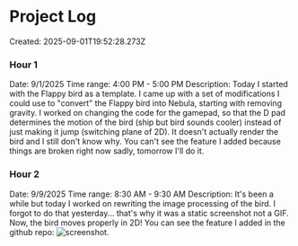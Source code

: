 # Project Log
Created: 2025-09-01T19:52:28.273Z

### Hour 1
Date: 9/1/2025
Time range: 4:00 PM - 5:00 PM
Description: Today I started with the Flappy bird as a template. I came up with a set of modifications I could use to "convert" the Flappy bird into Nebula, starting with removing gravity. I worked on changing the code for the gamepad, so that the D pad determines the motion of the bird (ship but bird sounds cooler) instead of just making it jump (switching plane of 2D). It doesn't actually render the bird and I still don't know why. You can't see the feature I added because things are broken right now sadly, tomorrow I'll do it.


### Hour 2
Date: 9/9/2025
Time range: 8:30 AM - 9:30 AM
Description: It's been a while but today I worked on rewriting the image processing of the bird. I forgot to do that yesterday... that's why it was a static screenshot not a GIF. Now, the bird moves properly in 2D! You can see the feature I added in the github repo: ![screenshot]().